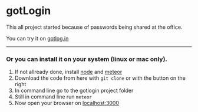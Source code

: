 # gotLogin
This all project started because of passwords being shared at the office.

You can try it on [gotlog.in](https://gotlog.in)

-------------------------------------------------------------

### Or you can install it on your system (linux or mac only).

1. If not allready done, install [node](http://nodejs.org/) and [meteor](https://www.meteor.com/)
2. Download the code from here with `git clone` or with the button on the right
3. In command line go to the gotlogin project folder
4. Still in command line run `meteor`
5. Now open your browser on [localhost:3000](http://localhost:3000)